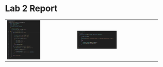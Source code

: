 # Lab 2 Report

<table>
  <tr>
    <td><img src="code.png" width="50%"></td>
    <td><img src="code2.png" width="50%"></td>
  </tr>
</table>
